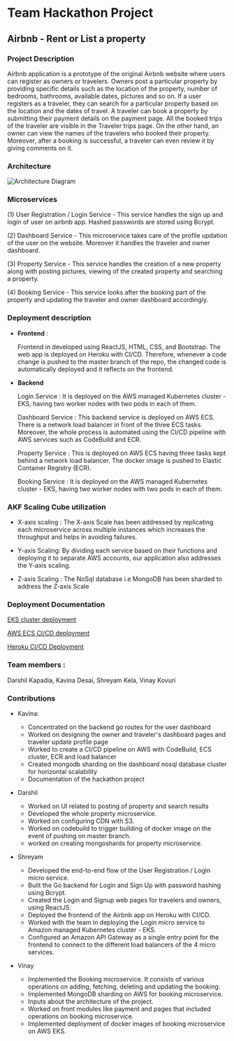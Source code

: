 # Team Hackathon Project

## Airbnb - Rent or List a property

### Project Description

Airbnb application is a prototype of the original Airbnb website where users can register as owners or travelers. Owners post a particular property by providing specific details such as the location of the property, number of bedrooms, bathrooms, available dates, pictures and so on. If a user registers as a traveler, they can search for a particular property based on the location and the dates of travel. A traveler can book a property by submitting their payment details on the payment page. All the booked trips of the traveler are visible in the Traveler trips page. On the other hand, an owner can view the names of the travelers who booked their property. Moreover, after a booking is successful, a traveler can even review it by giving comments on it.

### Architecture

![Architecture Diagram](https://github.com/nguyensjsu/fa19-281-tech-phantoms/blob/master/Photos/AWS%20Network%20Diagram.png)

### Microservices

(1) User Registration / Login Service - This service handles the sign up and login of user on airbnb app. Hashed passwords are stored using Bcrypt.

(2) Dashboard Service - This microservice takes care of the profile updation of the user on the website. Moreover it handles the traveler and owner dashboard.

(3) Property Service - This service handles the creation of a new property along with posting pictures, viewing of the created property and searching a property.

(4) Booking Service - This service looks after the booking part of the property and updating the traveler and owner dashboard accordingly.

### Deployment description

- **Frontend** : 

	Frontend in developed using ReactJS, HTML, CSS, and Bootstrap. The web app is deployed on Heroku with CI/CD. Therefore, whenever a code change is pushed to the master branch of the repo, the changed code is automatically deployed and it reflects on the frontend.

- **Backend**

	Login Service : It is deployed on the AWS managed Kubernetes cluster - EKS, having two worker nodes with two pods in each of them.

	Dashboard Service : This backend service is deployed on AWS ECS. There is a network load balancer in front of the three ECS tasks. Moreover, the whole process is automated using the CI/CD pipeline with AWS services such as CodeBuild and ECR.

	Property Service : This is deployed on AWS ECS having three tasks kept behind a network load balancer. The docker image is pushed to Elastic Container Registry (ECR).
	
	Booking Service : It is deployed on the AWS managed Kubernetes cluster - EKS, having two worker nodes with two pods in each of them.


### AKF Scaling Cube utilization

- X-axis scaling : The X-axis Scale has been addressed by replicating each microservice across multiple instances which 	increases the throughput and helps in avoiding failures.

- Y-axis Scaling: By dividing each service based on their functions and deploying it to separate AWS accounts, our application also addresses the Y-axis scaling.

- Z-axis Scaling : The NoSql database i.e MongoDB has been sharded to address the Z-axis Scale

### Deployment Documentation 

[EKS cluster deployment](https://github.com/nguyensjsu/fa19-281-tech-phantoms/blob/master/eks-cluster-deployment.md)

[AWS ECS CI/CD deployment](https://github.com/nguyensjsu/fa19-281-tech-phantoms/blob/master/aws-ecs-ci-cd-deplyment.md)

[Heroku CI/CD Deployment](https://github.com/nguyensjsu/fa19-281-tech-phantoms/blob/master/heroku-cicd.md)

### Team members :

Darshil Kapadia, Kavina Desai, Shreyam Kela, Vinay Kovuri

### Contributions

- Kavina:
	- Concentrated on the backend go routes for the user dashboard
    - Worked on designing the owner and traveler's dashboard pages and traveler update profile page
    - Worked to create a CI/CD pipeline on AWS with CodeBuild, ECS cluster, ECR and load balancer
    - Created mongodb sharding on the dashboard nosql database cluster for horizontal scalability
    - Documentation of the hackathon project

- Darshil
	- Worked on UI related to posting of property and search results
	- Developed the whole property microservice.
	- Worked on configuring CDN with S3.
	- Worked on codebuild to trigger building of docker image on the event of pushing on master branch.
	- worked on creating mongoshards for property microservice.

- Shreyam
	- Developed the end-to-end flow of the User Registration / Login micro service. 
	- Built the Go backend for Login and Sign Up with password hashing using Bcrypt.  
	- Created the Login and Signup web pages for travelers and owners, using ReactJS. 
	- Deployed the frontend of the Airbnb app on Heroku with CI/CD.  
	- Worked with the team in deploying the Login micro service to Amazon managed Kubernetes cluster - EKS. 
	- Configured an Amazon API Gateway as a single entry point for the frontend to connect to the different load balancers of the 4 micro services.

- Vinay
	- Implemented the Booking microservice. It consists of various operations on adding, fetching, deleting and updating the booking.
	- Implemented MongoDB sharding on AWS for booking microservice.
	- Inputs about the architecture of the project.
	- Worked on front modules like payment and pages that included operations on booking microservice.
 	- Implemented deployment of docker images of booking microservice on AWS EKS.
